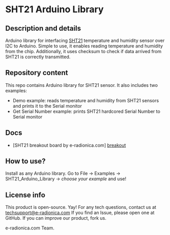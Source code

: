 # SHT21 Arduino Library

## Description and details
Arduino library for interfacing [SHT21][breakout]  temperature and humidity sensor over I2C to Arduino. Simple to use, it enables reading temperature and humidity from the chip. Additionally, it uses checksum to check if data arrived from SHT21 is correctly transmitted. 

## Repository content
This repo contains Arduino library for SHT21 sensor. It also includes two examples:
- Demo example: reads temperature and humidity from SHT21 sensors and prints it to the Serial monitor
- Get Serial Number example: prints SHT21 hardcored Serial Number to Serial monitor

## Docs
- [SHT21 breakout board by e-radionica.com] [breakout]

## How to use?
Install as any Arduino library. Go to File -> Examples -> SHT21_Arduino_Library -> *choose your example* and use! 

## License info
This product is open-source. Yay!
For any tech questions, contact us at techsupport@e-radionica.com
If you find an Issue, please open one at GitHub. If you can improve our product, fork us.

e-radionica.com Team.

[breakout]: https://e-radionica.com/en/sht21-humidity-and-temperature-sensor.html